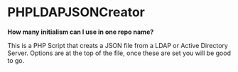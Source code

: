 PHPLDAPJSONCreator
==================

**How many initialism can I use in one repo name?**


This is a PHP Script that creats a JSON file from a LDAP or Active Directory Server. Options are at the top of the file, once these are set you will be good to go.